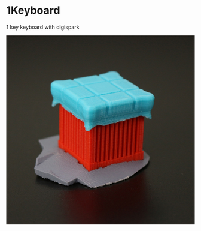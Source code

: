 # 1Keyboard
1 key keyboard with digispark

<img src="https://raw.githubusercontent.com/liuyunx/1Keyboard/master/3D/1/title.JPG" width="633" >


